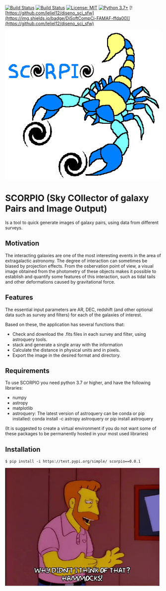 [![Build Status](https://travis-ci.com/josegit88/SCORPIO.svg?branch=master)](https://travis-ci.com/josegit88/SCORPIO)
[![Build Status](https://readthedocs.org/projects/scorpio-rdd/badge/?version=latest)](https://scorpio-rdd.readthedocs.io/en/latest/?badge=latest)
[![License: MIT](https://img.shields.io/badge/License-MIT-blue.svg)](https://opensource.org/licenses/MIT)
[![Python 3.7+](https://img.shields.io/badge/python-3.7+-blue.svg)](https://www.python.org/downloads/release/python-370/)
[![https://github.com/leliel12/diseno_sci_sfw](https://img.shields.io/badge/DiSoftCompCi-FAMAF-ffda00)](https://github.com/leliel12/diseno_sci_sfw)

![quick tool to generate images of astrophysical objects](https://raw.githubusercontent.com/josegit88/SCORPIO/master/docs/source/_static/scorpio_logo.png)

# SCORPIO (Sky COllector of galaxy Pairs and Image Output)
Is a tool to quick generate images of galaxy pairs, using data from different surveys.

## Motivation
The interacting galaxies are one of the most interesting events in the area of extragalactic astronomy. The degree of interaction can sometimes be biased by projection effects. From the osbervation point of view, a visual image obtained from the photometry of these objects makes it possible to establish and quantify some features of this interaction, such as tidal tails and other deformations caused by gravitational force.

## Features
The essential input parameters are AR, DEC, redshift (and other optional data such as survey and filters) for each of the galaxies of interest.

Based on these, the application has several functions that:
- Check and download the .fits files in each survey and filter, using astroquery tools.
- stack and generate a single array with the information
- Calculate the distance in physical units and in pixels.
- Export the image in the desired format and directory.

## Requirements
To use SCORPIO you need python 3.7 or higher, and have the following libraries:
- numpy
- astropy
- matplotlib
- astroquery:
  The latest version of astroquery can be conda or pip installed:
  conda install -c astropy astroquery
  or pip install astroquery

(It is suggested to create a virtual environment if you do not want some of these packages to be permanently hosted in your most used libraries)


## Installation

    $ pip install -i https://test.pypi.org/simple/ scorpio==0.0.1

![quick tool to generate images of astrophysical objects](https://raw.githubusercontent.com/josegit88/SCORPIO/master/docs/source/_static/tenor.gif)
